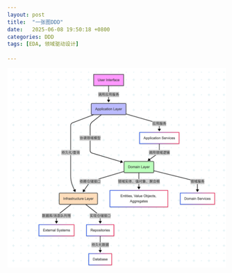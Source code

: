 ```yaml
---
layout: post
title:  "一张图DDD"
date:   2025-06-08 19:50:18 +0800
categories: DDD
tags: [EDA, 领域驱动设计]

---
```



![DDD](/assets/2025/06/ddd.png)
